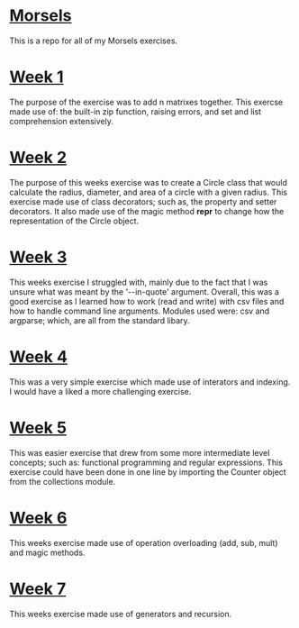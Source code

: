 # [Morsels](https://www.pythonmorsels.com/)
This is a repo for all of my Morsels exercises.
# [Week 1](https://github.com/grantwforsythe/Morsels/blob/master/add/add.py)
The purpose of the exercise was to add n matrixes together. This exercse made use of: the built-in zip function, raising errors, and set and list comprehension extensively.
# [Week 2](https://github.com/grantwforsythe/Morsels/blob/master/circle/circle.py)
The purpose of this weeks exercise was to create a Circle class that would calculate the radius, diameter, and area of a circle with a given radius. This exercise made use of class decorators; such as, the property and setter decorators. It also made use of the magic method __repr__ to change how the representation of the Circle object.
# [Week 3](https://github.com/grantwforsythe/Morsels/blob/master/edit_csv/fix_csv.py)
This weeks exercise I struggled with, mainly due to the fact that I was unsure what was meant by the '--in-quote' argument. Overall, this was a good exercise as I learned how to work (read and write) with csv files and how to handle command line arguments. Modules used were: csv and argparse; which, are all from the standard libary.
# [Week 4](https://github.com/grantwforsythe/Morsels/blob/master/tail/tail.py)
This was a very simple exercise which made use of interators and indexing. I would have a liked a more challenging exercise.
# [Week 5](https://github.com/grantwforsythe/Morsels/blob/master/count_words/count.py)
This was easier exercise that drew from some more intermediate level concepts; such as: functional programming and regular expressions. This exercise could have been done in one line by importing the Counter object from the collections module.
# [Week 6](https://github.com/grantwforsythe/Morsels/blob/master/point/point.py)
This weeks exercise made use of operation overloading (add, sub, mult) and magic methods.
# [Week 7](https://github.com/grantwforsythe/Morsels/blob/master/point/deep_flatten.py)
This weeks exercise made use of generators and recursion. 